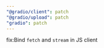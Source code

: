 ```yaml
---
"@gradio/client": patch
"@gradio/upload": patch
"gradio": patch
---
```


fix:Bind `fetch` and `stream` in JS client
